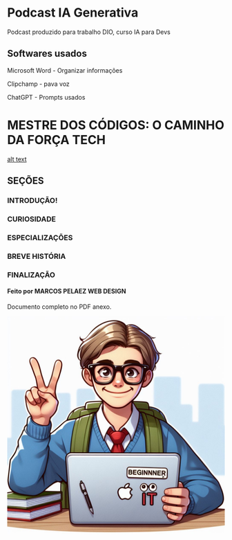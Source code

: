 # Podcast IA Generativa
 Podcast produzido para trabalho DIO, curso IA para Devs

 ## Softwares usados
 Microsoft Word - Organizar informações

 Clipchamp - pava voz

 ChatGPT - Prompts usados

 # MESTRE DOS CÓDIGOS: O CAMINHO DA FORÇA TECH
 [alt text](capaPodcast-1.jpg)

 ## SEÇÕES

 ### INTRODUÇÃO!
 ### CURIOSIDADE
 ### ESPECIALIZAÇÕES
 ### BREVE HISTÓRIA
 ### FINALIZAÇÃO

 #### Feito por MARCOS PELAEZ WEB DESIGN

 Documento completo no PDF anexo.
 
![alt text](imagemPodCast-1.jpg)